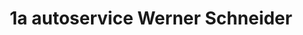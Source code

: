 ---
title: "1a autoservice Werner Schneider"
url: /gomaringen/1a-autoservice-werner-schneider/
shop: Autowerkstatt
---